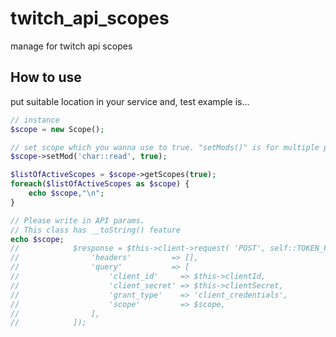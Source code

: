 # twitch_api_scopes
manage for twitch api scopes

## How to use

put suitable location in your service and, test example is...

```php
// instance
$scope = new Scope();

// set scope which you wanna use to true. "setMods()" is for multiple params.
$scope->setMod('char::read', true);

$listOfActiveScopes = $scope->getScopes(true);
foreach($listOfActiveScopes as $scope) {
    echo $scope,"\n";
}

// Please write in API params.
// This class has __toString() feature
echo $scope;
//            $response = $this->client->request( 'POST', self::TOKEN_PATH, [
//                'headers'         => [],
//                'query'           => [
//                    'client_id'     => $this->clientId,
//                    'client_secret' => $this->clientSecret,
//                    'grant_type'    => 'client_credentials',
//                    'scope'         => $scope,
//                ],
//            ]);
```
